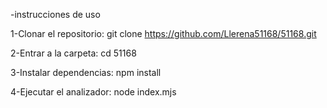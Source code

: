  -instrucciones de uso

1-Clonar el repositorio: git clone https://github.com/Llerena51168/51168.git

2-Entrar a la carpeta: cd 51168

3-Instalar dependencias: npm install

4-Ejecutar el analizador: node index.mjs